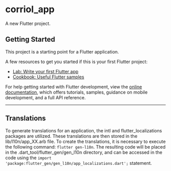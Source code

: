 # corriol_app

A new Flutter project.

## Getting Started

This project is a starting point for a Flutter application.

A few resources to get you started if this is your first Flutter project:

- [Lab: Write your first Flutter app](https://docs.flutter.dev/get-started/codelab)
- [Cookbook: Useful Flutter samples](https://docs.flutter.dev/cookbook)

For help getting started with Flutter development, view the
[online documentation](https://docs.flutter.dev/), which offers tutorials,
samples, guidance on mobile development, and a full API reference.

---

## Translations

To generate translations for an application, the intl and flutter_localizations packages are utilized. These translations are then stored in the lib/l10n/app_XX.arb file. To create the translations, it is necessary to execute the following command: `flutter gen-l10n`. The resulting code will be placed in the .dart_tool/flutter_gen/gen_l10n directory, and can be accessed in the code using the `import 'package:flutter_gen/gen_l10n/app_localizations.dart';` statement.




